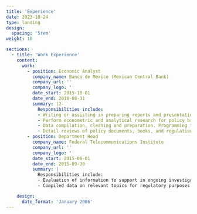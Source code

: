 ```yaml
---
title: 'Experience'
date: 2023-10-24
type: landing
design:
  spacing: '5rem'
weight: 10

sections:
  - title: 'Work Experience'
    content:
      work:
        - position: Economic Analyst
          company_name: Banco de Mexico (Mexican Central Bank)
          company_url: ''
          company_logo: ''
          date_start: 2015-10-01
          date_end: 2018-08-31
          summary: |2-
            Responsibilities include:
            - Writing or assisting in preparing reports and presentations for senior policy makers on current economic and financial conditions and policy issues.
            - Perform econometric and analytical research for policy briefings.
            - Data compilation, cleaning and preparation. Programming to facilitate and improve data manipulation and analysis.
            - Detail reviews of policy documents, books, and regulations for consistency and accuracy.
        - position: Department Head
          company_name: Federal Telecommunications Institute
          company_url: ''
          company_logo: ''
          date_start: 2015-06-01
          date_end: 2015-09-30
          summary: |
            Responsibilities include:
            - Evaluation of information to support in ongoing investigations, and conducting assessments of preliminary reviews at the Investigative Authority.
            - Compiled data on relevant topics for regulatory purposes.

    design:
      date_format: 'January 2006'
---
```

